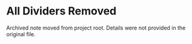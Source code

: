 # All Dividers Removed

Archived note moved from project root. Details were not provided in the original file.
